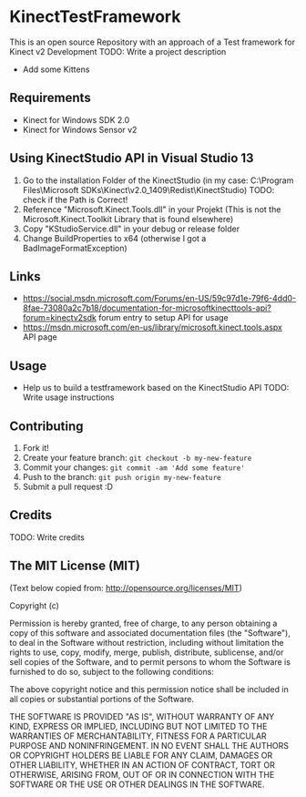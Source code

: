# KinectTestFramework
This is an open source Repository with an approach of a Test framework for Kinect v2 Development
TODO: Write a project description
* Add some Kittens

## Requirements
* Kinect for Windows SDK 2.0
* Kinect for Windows Sensor v2

## Using KinectStudio API in Visual Studio 13 
1. Go to the installation Folder of the KinectStudio (in my case: C:\Program Files\Microsoft SDKs\Kinect\v2.0_1409\Redist\KinectStudio­) TODO: check if the Path is Correct!
2. Reference "Microsoft.Kinect.Tools.dll" in your Projekt (This is not the Microsoft.Kinect.Toolkit Library that is found elsewhere)
3. Copy "KStudioService.dll" in your debug or release folder
4. Change BuildProperties to x64 (otherwise I got a BadImageFormatException)

## Links
* https://social.msdn.microsoft.com/Forums/en-US/59c97d1e-79f6-4dd0-8fae-73080a2c7b18/documentation-for-microsoftkinecttools-api?forum=kinectv2sdk forum entry to setup API for usage
* https://msdn.microsoft.com/en-us/library/microsoft.kinect.tools.aspx API page

## Usage
* Help us to build a testframework based on the KinectStudio API
TODO: Write usage instructions

## Contributing

1. Fork it!
2. Create your feature branch: `git checkout -b my-new-feature`
3. Commit your changes: `git commit -am 'Add some feature'`
4. Push to the branch: `git push origin my-new-feature`
5. Submit a pull request :D

## Credits

TODO: Write credits

## The MIT License (MIT)
(Text below copied from: http://opensource.org/licenses/MIT)

Copyright (c) <year> <copyright holders>

Permission is hereby granted, free of charge, to any person obtaining a copy
of this software and associated documentation files (the "Software"), to deal
in the Software without restriction, including without limitation the rights
to use, copy, modify, merge, publish, distribute, sublicense, and/or sell
copies of the Software, and to permit persons to whom the Software is
furnished to do so, subject to the following conditions:

The above copyright notice and this permission notice shall be included in
all copies or substantial portions of the Software.

THE SOFTWARE IS PROVIDED "AS IS", WITHOUT WARRANTY OF ANY KIND, EXPRESS OR
IMPLIED, INCLUDING BUT NOT LIMITED TO THE WARRANTIES OF MERCHANTABILITY,
FITNESS FOR A PARTICULAR PURPOSE AND NONINFRINGEMENT. IN NO EVENT SHALL THE
AUTHORS OR COPYRIGHT HOLDERS BE LIABLE FOR ANY CLAIM, DAMAGES OR OTHER
LIABILITY, WHETHER IN AN ACTION OF CONTRACT, TORT OR OTHERWISE, ARISING FROM,
OUT OF OR IN CONNECTION WITH THE SOFTWARE OR THE USE OR OTHER DEALINGS IN
THE SOFTWARE.
